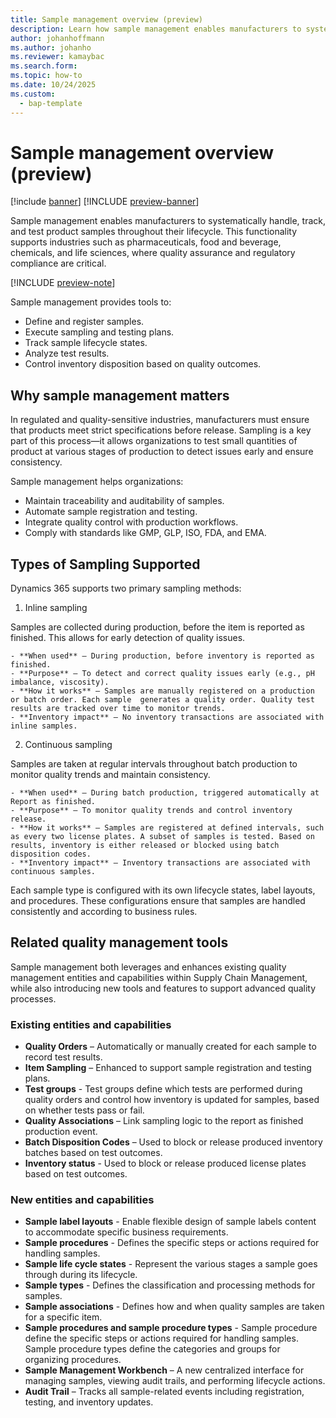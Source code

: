 ```yaml
---
title: Sample management overview (preview)
description: Learn how sample management enables manufacturers to systematically handle, track, and test product samples throughout their lifecycle.
author: johanhoffmann
ms.author: johanho
ms.reviewer: kamaybac
ms.search.form: 
ms.topic: how-to
ms.date: 10/24/2025
ms.custom: 
  - bap-template
---
```


# Sample management overview (preview)

[!include [banner](../../includes/banner.md)]
[!INCLUDE [preview-banner](~/../shared-content/shared/preview-includes/preview-banner.md)]
<!-- KFM: Preview until 10.0.45 GA -->

Sample management enables manufacturers to systematically handle, track, and test product samples throughout their lifecycle. This functionality supports industries such as pharmaceuticals, food and beverage, chemicals, and life sciences, where quality assurance and regulatory compliance are critical.

[!INCLUDE [preview-note](~/../shared-content/shared/preview-includes/preview-note-d365.md)]

Sample management provides tools to:

- Define and register samples.
- Execute sampling and testing plans.
- Track sample lifecycle states.
- Analyze test results.
- Control inventory disposition based on quality outcomes.

## Why sample management matters

In regulated and quality-sensitive industries, manufacturers must ensure that products meet strict specifications before release. Sampling is a key part of this process—it allows organizations to test small quantities of product at various stages of production to detect issues early and ensure consistency.

Sample management helps organizations:

- Maintain traceability and auditability of samples.
- Automate sample registration and testing.
- Integrate quality control with production workflows.
- Comply with standards like GMP, GLP, ISO, FDA, and EMA.

## Types of Sampling Supported

Dynamics 365 supports two primary sampling methods:

1. Inline sampling

Samples are collected during production, before the item is reported as finished. This allows for early detection of quality issues.

    - **When used** – During production, before inventory is reported as finished.
    - **Purpose** – To detect and correct quality issues early (e.g., pH imbalance, viscosity).
    - **How it works** – Samples are manually registered on a production or batch order. Each sample  generates a quality order. Quality test results are tracked over time to monitor trends.
    - **Inventory impact** – No inventory transactions are associated with inline samples.

2. Continuous sampling

Samples are taken at regular intervals throughout batch production to monitor quality trends and maintain consistency.

    - **When used** – During batch production, triggered automatically at Report as finished.
    - **Purpose** – To monitor quality trends and control inventory release.
    - **How it works** – Samples are registered at defined intervals, such as every two license plates. A subset of samples is tested. Based on results, inventory is either released or blocked using batch disposition codes.
    - **Inventory impact** – Inventory transactions are associated with continuous samples.

Each sample type is configured with its own lifecycle states, label layouts, and procedures. These configurations ensure that samples are handled consistently and according to business rules.

## Related quality management tools

Sample management both leverages and enhances existing quality management entities and capabilities within Supply Chain Management, while also introducing new tools and features to support advanced quality processes.


### Existing entities and capabilities

- **Quality Orders** – Automatically or manually created for each sample to record test results.
- **Item Sampling** – Enhanced to support sample registration and testing plans.
- **Test groups** - Test groups define which tests are performed during quality orders and control how inventory is updated for samples, based on whether tests pass or fail.
- **Quality Associations** – Link sampling logic to the report as finished production event.
- **Batch Disposition Codes** – Used to block or release produced inventory batches based on test outcomes.
- **Inventory status** - Used to block or release produced license plates based on test outcomes. 

### New entities and capabilities

- **Sample label layouts** - Enable flexible design of sample labels content to accommodate specific business requirements.
- **Sample procedures** - Defines the specific steps or actions required for handling samples.
- **Sample life cycle states** - Represent the various stages a sample goes through during its lifecycle.
- **Sample types** - Defines the classification and processing methods for samples. 
- **Sample associations** - Defines how and when quality samples are taken for a specific item. 
- **Sample procedures and sample procedure types** - Sample procedure define the specific steps or actions required for handling samples. Sample procedure types define the categories and groups for organizing procedures.
- **Sample Management Workbench** – A new centralized interface for managing samples, viewing audit trails, and performing lifecycle actions.
- **Audit Trail** – Tracks all sample-related events including registration, testing, and inventory updates.

